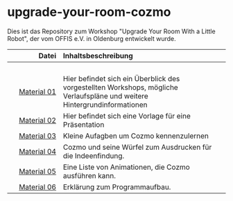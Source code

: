 # upgrade-your-room-cozmo
Dies ist das Repository zum Workshop "Upgrade Your Room With a Little Robot", der vom OFFIS e.V. in Oldenburg entwickelt wurde.



| Datei | Inhaltsbeschreibung |
| ------------: | :-------------- |
|<img width=250/> | <img width=500/> |
| [Material 01](/Material_01_Workshopbeschreibung_v2.0.pdf) |Hier befindet sich ein Überblick des vorgestellten Workshops, mögliche Verlaufspläne und weitere Hintergrundinformationen |
| [Material 02](/Material_02_Vorlage_Präsentation.pptx) |Hier befindet sich eine Vorlage für eine Präsentation |
| [Material 03](/Material_03_Cozmo_Aufgabenstellung.pdf) | Kleine Aufagben um Cozmo kennenzulernen |
| [Material 04](/Material_04_CozmoAusdrucke.pdf) |Cozmo und seine Würfel zum Ausdrucken für die Indeenfindung.|
| [Material 05](/Material_05_Cozmos_Animationen.pdf) |Eine Liste von Animationen, die Cozmo ausführen kann. |
| [Material 06](/Material_06_Programmaufbau.pdf) |Erklärung zum Programmaufbau. |
